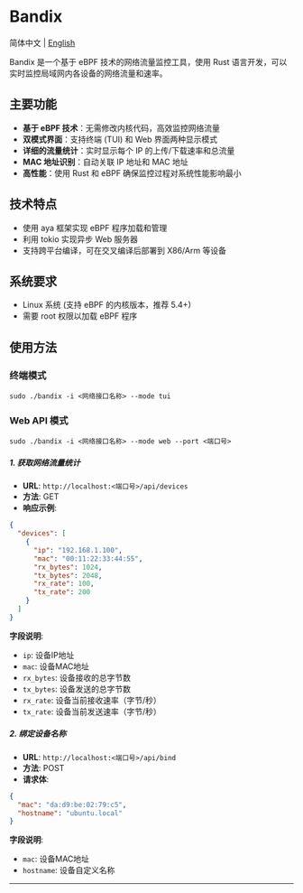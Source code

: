 # Bandix

简体中文 | [English](README.en.md)

Bandix 是一个基于 eBPF 技术的网络流量监控工具，使用 Rust 语言开发，可以实时监控局域网内各设备的网络流量和速率。

## 主要功能

- **基于 eBPF 技术**：无需修改内核代码，高效监控网络流量
- **双模式界面**：支持终端 (TUI) 和 Web 界面两种显示模式
- **详细的流量统计**：实时显示每个 IP 的上传/下载速率和总流量
- **MAC 地址识别**：自动关联 IP 地址和 MAC 地址
- **高性能**：使用 Rust 和 eBPF 确保监控过程对系统性能影响最小

## 技术特点

- 使用 aya 框架实现 eBPF 程序加载和管理
- 利用 tokio 实现异步 Web 服务器
- 支持跨平台编译，可在交叉编译后部署到 X86/Arm 等设备
## 系统要求

- Linux 系统 (支持 eBPF 的内核版本，推荐 5.4+)
- 需要 root 权限以加载 eBPF 程序

## 使用方法

### 终端模式
```shell
sudo ./bandix -i <网络接口名称> --mode tui
```

### Web API 模式
```shell
sudo ./bandix -i <网络接口名称> --mode web --port <端口号>
```


##### 1. 获取网络流量统计
- **URL**: `http://localhost:<端口号>/api/devices`
- **方法**: GET
- **响应示例**:
```json
{
  "devices": [
    {
      "ip": "192.168.1.100",
      "mac": "00:11:22:33:44:55",
      "rx_bytes": 1024,
      "tx_bytes": 2048,
      "rx_rate": 100,
      "tx_rate": 200
    }
  ]
}
```

**字段说明**:
- `ip`: 设备IP地址
- `mac`: 设备MAC地址
- `rx_bytes`: 设备接收的总字节数
- `tx_bytes`: 设备发送的总字节数
- `rx_rate`: 设备当前接收速率（字节/秒）
- `tx_rate`: 设备当前发送速率（字节/秒）

##### 2. 绑定设备名称
- **URL**: `http://localhost:<端口号>/api/bind`
- **方法**: POST
- **请求体**:
```json
{
  "mac": "da:d9:be:02:79:c5",
  "hostname": "ubuntu.local"
}
```

**字段说明**:
- `mac`: 设备MAC地址
- `hostname`: 设备自定义名称

---
